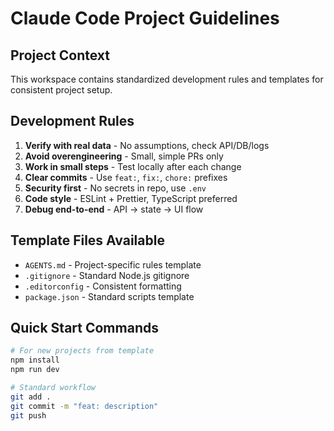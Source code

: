 # Claude Code Project Guidelines

## Project Context
This workspace contains standardized development rules and templates for
consistent project setup.

## Development Rules
1. **Verify with real data** - No assumptions, check API/DB/logs
2. **Avoid overengineering** - Small, simple PRs only
3. **Work in small steps** - Test locally after each change
4. **Clear commits** - Use `feat:`, `fix:`, `chore:` prefixes
5. **Security first** - No secrets in repo, use `.env`
6. **Code style** - ESLint + Prettier, TypeScript preferred
7. **Debug end-to-end** - API → state → UI flow

## Template Files Available
- `AGENTS.md` - Project-specific rules template
- `.gitignore` - Standard Node.js gitignore
- `.editorconfig` - Consistent formatting
- `package.json` - Standard scripts template

## Quick Start Commands
```bash
# For new projects from template
npm install
npm run dev

# Standard workflow
git add .
git commit -m "feat: description"
git push
